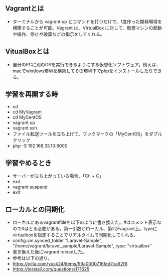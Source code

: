 ## Vagrantとは
* ターミナルから vagrant up とコマンドを打つだけで、1度作った開発環境を構築することが可能。Vagrant は、VirtualBox に対して、仮想マシンの起動や操作、停止や破棄などの指示をしてくれる。

## VitualBoxとは
* 自分のPCに別のOSを実行できるようにする仮想化ソフトウェア。例えば、macでwindows環境を構築してその環境下でphpをインストールしたりできる。

## 学習を再開する時
* cd
* cd MyVagrant
* cd MyCentOS
* vagrant up
* vagrant ssh
* ファイル転送ツールを立ち上げて、ブックマークの「MyCentOS」をダブルクリック
* php -S 192.168.33.10:8000

## 学習やめるとき
* サーバーが立ち上がっている場合、「Ctl + C」
* exit
* vagrant suspend
* exit

## ローカルとの同期化
* ローカルにあるvagrantfilleを以下のように書き換えた。#はコメント表示なので#はとる必要がある。第一引数がローカル、第2がvagrant上。typeにvirtualboxを指定することでリアルタイムで同期化してくれる。
* config.vm.synced_folder "Laravel-Sample", "/home/vagrant/laravel_sample/Laravel-Sample", type: "virtualbox"
* 書き換えた後にvagrant reloadした。
* 参考は以下の通り。
* https://qiita.com/yusk24/items/96a0000716fed7ca62f6
* https://teratail.com/questions/171625
